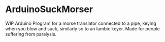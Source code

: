 # ArduinoSuckMorser
WIP Arduino Program for a morse translator connected to a pipe, keying when you blow and suck, similarly so to an Iambic keyer. Made for people suffering from paralysis.
